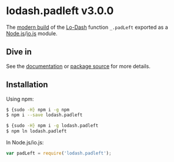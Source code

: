 # lodash.padleft v3.0.0

The [modern build](https://github.com/lodash/lodash/wiki/Build-Differences) of the [Lo-Dash](https://lodash.com/) function `_.padLeft` exported as a [Node.js](http://nodejs.org/)/[io.js](https://iojs.org/) module.

## Dive in

See the [documentation](https://lodash.com/docs#padLeft) or [package source](https://github.com/lodash/lodash/blob/3.0.0-npm-packages/lodash.padleft/index.js) for more details.

## Installation

Using npm:

```bash
$ {sudo -H} npm i -g npm
$ npm i --save lodash.padleft

$ {sudo -H} npm i -g lodash.padleft
$ npm ln lodash.padleft
```

In Node.js/io.js:

```js
var padLeft = require('lodash.padleft');
```
